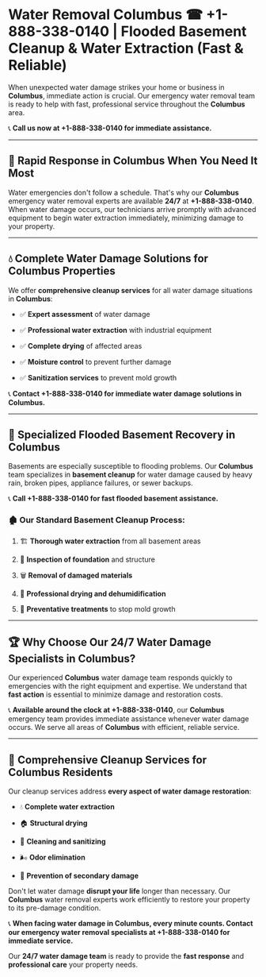 # Water Removal Columbus ☎ +1-888-338-0140 | Flooded Basement Cleanup & Water Extraction (Fast & Reliable)

When unexpected water damage strikes your home or business in **Columbus**, immediate action is crucial. Our emergency water removal team is ready to help with fast, professional service throughout the **Columbus** area. 

📞 **Call us now at +1-888-338-0140 for immediate assistance.**
---
## 🚀 Rapid Response in Columbus When You Need It Most
Water emergencies don't follow a schedule. That's why our **Columbus** emergency water removal experts are available **24/7** at **+1-888-338-0140**. When water damage occurs, our technicians arrive promptly with advanced equipment to begin water extraction immediately, minimizing damage to your property.
---
## 💧 Complete Water Damage Solutions for Columbus Properties
We offer **comprehensive cleanup services** for all water damage situations in **Columbus**:
- ✅ **Expert assessment** of water damage  
- ✅ **Professional water extraction** with industrial equipment  
- ✅ **Complete drying** of affected areas  
- ✅ **Moisture control** to prevent further damage  
- ✅ **Sanitization services** to prevent mold growth  
📞 **Contact +1-888-338-0140 for immediate water damage solutions in Columbus.**
---
## 🌊 Specialized Flooded Basement Recovery in Columbus
Basements are especially susceptible to flooding problems. Our **Columbus** team specializes in **basement cleanup** for water damage caused by heavy rain, broken pipes, appliance failures, or sewer backups. 
📞 **Call +1-888-338-0140 for fast flooded basement assistance.**
### 🏚️ Our Standard Basement Cleanup Process:
1. 🏗️ **Thorough water extraction** from all basement areas  
2. 🔎 **Inspection of foundation** and structure  
3. 🗑️ **Removal of damaged materials**  
4. 💨 **Professional drying and dehumidification**  
5. 🚫 **Preventative treatments** to stop mold growth  
---
## 🏆 Why Choose Our 24/7 Water Damage Specialists in Columbus?
Our experienced **Columbus** water damage team responds quickly to emergencies with the right equipment and expertise. We understand that **fast action** is essential to minimize damage and restoration costs.
📞 **Available around the clock at +1-888-338-0140**, our **Columbus** emergency team provides immediate assistance whenever water damage occurs. We serve all areas of **Columbus** with efficient, reliable service.
---
## 🧹 Comprehensive Cleanup Services for Columbus Residents
Our cleanup services address **every aspect of water damage restoration**:
- 💧 **Complete water extraction**  
- 🏠 **Structural drying**  
- 🧼 **Cleaning and sanitizing**  
- 🌬️ **Odor elimination**  
- 🚫 **Prevention of secondary damage**  
Don't let water damage **disrupt your life** longer than necessary. Our **Columbus** water removal experts work efficiently to restore your property to its pre-damage condition.
📞 **When facing water damage in Columbus, every minute counts. Contact our emergency water removal specialists at +1-888-338-0140 for immediate service.**
Our **24/7 water damage team** is ready to provide the **fast response** and **professional care** your property needs.
